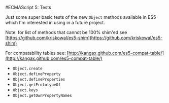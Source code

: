 #ECMAScript 5: Tests

Just some super basic tests of the new `Object` methods available in ES5 which I'm interested in using in a future project.

Note: for list of methods that cannot be 100% shim'ed see [https://github.com/kriskowal/es5-shim](https://github.com/kriskowal/es5-shim)

For compatability tables see: [http://kangax.github.com/es5-compat-table/](http://kangax.github.com/es5-compat-table/)

* `Object.create`
* `Object.defineProperty`
* `Object.defineProperties`
* `Object.getPrototypeOf`
* `Object.keys`
* `Object.getOwnPropertyNames`